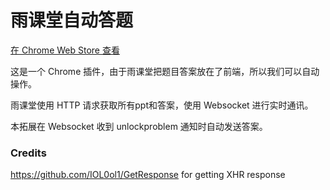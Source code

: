 # 雨课堂自动答题

[在 Chrome Web Store 查看](https://chrome.google.com/webstore/detail/jghbmacooekjkclhbbojecidagnobang?)

这是一个 Chrome 插件，由于雨课堂把题目答案放在了前端，所以我们可以自动操作。

雨课堂使用 HTTP 请求获取所有ppt和答案，使用 Websocket 进行实时通讯。

本拓展在 Websocket 收到 unlockproblem 通知时自动发送答案。

### Credits

<https://github.com/IOL0ol1/GetResponse> for getting XHR response

